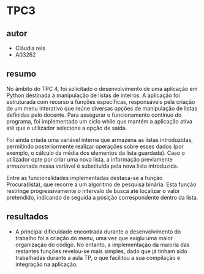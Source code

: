 # TPC3

## autor
- Cláudia reis 
- A03262

## resumo

No âmbito do TPC 4, foi solicitado o desenvolvimento de uma aplicação em Python destinada à manipulação de listas de inteiros. A aplicação foi estruturada com recurso a funções específicas, responsáveis pela criação de um menu interativo que reúne diversas opções de manipulação de listas definidas pelo docente. Para assegurar o funcionamento contínuo do programa, foi implementado um ciclo while que mantém a aplicação ativa até que o utilizador selecione a opção de saída.

Foi ainda criada uma variável interna que armazena as listas introduzidas, permitindo posteriormente realizar operações sobre esses dados (por exemplo, o cálculo da média dos elementos da lista guardada). Caso o utilizador opte por criar uma nova lista, a informação previamente armazenada nessa variável é substituída pela nova lista introduzida.

Entre as funcionalidades implementadas destaca-se a função Procura(lista), que recorre a um algoritmo de pesquisa binária. Esta função restringe progressivamente o intervalo de busca até localizar o valor pretendido, indicando de seguida a posição correspondente dentro da lista.

## resultados 

* A principal dificuldade encontrada durante o desenvolvimento do trabalho foi a criação do menu, uma vez que exigiu uma maior organização do código. No entanto, a implementação da maioria das restantes funções revelou-se mais simples, dado que já tinham sido trabalhadas durante a aula TP, o que facilitou a sua compilação e integração na aplicação.